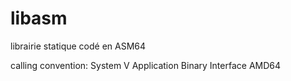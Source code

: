 # libasm
librairie statique codé en ASM64

calling convention: System V Application Binary Interface AMD64 